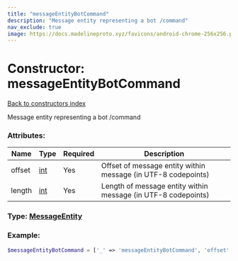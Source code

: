 ```yaml
---
title: "messageEntityBotCommand"
description: "Message entity representing a bot /command"
nav_exclude: true
image: https://docs.madelineproto.xyz/favicons/android-chrome-256x256.png
---
```

# Constructor: messageEntityBotCommand  
[Back to constructors index](/API_docs/constructors/index.html)



Message entity representing a bot /command

### Attributes:

| Name     |    Type       | Required | Description |
|----------|---------------|----------|-------------|
|offset|[int](/API_docs/types/int.html) | Yes|Offset of message entity within message (in UTF-8 codepoints)|
|length|[int](/API_docs/types/int.html) | Yes|Length of message entity within message (in UTF-8 codepoints)|



### Type: [MessageEntity](/API_docs/types/MessageEntity.html)


### Example:

```php
$messageEntityBotCommand = ['_' => 'messageEntityBotCommand', 'offset' => int, 'length' => int];
```  
